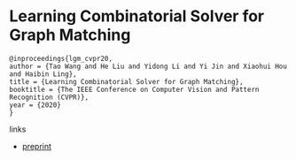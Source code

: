 # Learning Combinatorial Solver for Graph Matching	

```
@inproceedings{lgm_cvpr20,
author = {Tao Wang and He Liu and Yidong Li and Yi Jin and Xiaohui Hou and Haibin Ling},
title = {Learning Combinatorial Solver for Graph Matching},
booktitle = {The IEEE Conference on Computer Vision and Pattern Recognition (CVPR)},
year = {2020}
}
```

links
- [preprint](https://www3.cs.stonybrook.edu/~hling/publication/graph-20cvpr.pdf)
